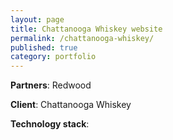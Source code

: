 ```yaml
---
layout: page
title: Chattanooga Whiskey website
permalink: /chattanooga-whiskey/
published: true
category: portfolio
---
```


**Partners**: Redwood

**Client**: Chattanooga Whiskey

**Technology stack**: 